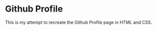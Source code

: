 Github Profile
===============

This is my attempt to recreate the Github Profile page in HTML and CSS.
